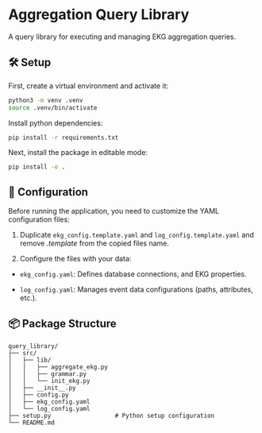# Aggregation Query Library  

A query library for executing and managing EKG aggregation queries.  

## 🛠️ Setup  

First, create a virtual environment and activate it:  

```bash
python3 -m venv .venv
source .venv/bin/activate
```

Install python dependencies:
```bash
pip install -r requirements.txt
```

Next, install the package in editable mode:
```bash
pip install -e .
```

## 🔧 Configuration
Before running the application, you need to customize the YAML configuration files:

1. Duplicate `ekg_config.template.yaml` and `log_config.template.yaml` and remove _.template_ from the copied files name.

2. Configure the files with your data:
* `ekg_config.yaml`: Defines database connections, and EKG properties.

* `log_config.yaml`: Manages event data configurations (paths, attributes, etc.).

## 📦 Package Structure  

```
query_library/
├── src/
│   ├── lib/
│   │   ├── aggregate_ekg.py    
│   │   ├── grammar.py         
│   │   └── init_ekg.py               
│   ├── __init__.py               
│   ├── config.py
│   ├── ekg_config.yaml
│   └── log_config.yaml 
├── setup.py                  # Python setup configuration
└── README.md                 
```